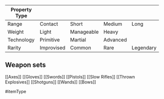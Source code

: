 
| Property Type |            |            |          |           |
| ------------- | ---------- | ---------- | -------- | --------- |
| Range         | Contact    | Short      | Medium   | Long      |
| Weight        | Light      | Manageable | Heavy    |           |
| Technology    | Primitive  | Martial    | Advanced |           |
| Rarity        | Improvised | Common     | Rare     | Legendary |

## Weapon sets
[[Axes]]
[[Gloves]]
[[Swords]]
[[Pistols]]
[[Slow Rifles]]
[[Thrown Explosives]]
[[Shotguns]]
[[Wands]]
[[Bows]]

#itemType 